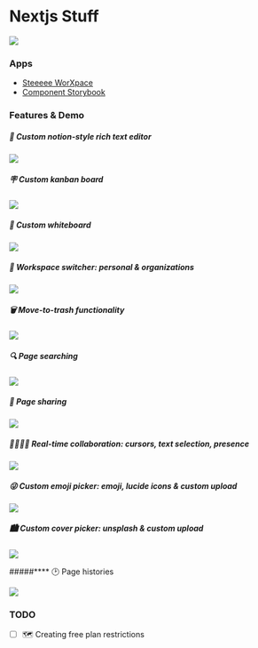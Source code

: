 # Nextjs Stuff

![](./docs/img/landing.png)

### Apps

- [Steeeee WorXpace](https://worxpace.steeeee0223.vercel.app/)
- [Component Storybook](https://storybook.steeeee0223.vercel.app/)

### Features & Demo

##### 🤑 Custom notion-style rich text editor

![](./docs/img/notion-editor.png)

##### 🪧 Custom kanban board

![](./docs/img/kanban.png)

##### 💅 Custom whiteboard

![](./docs/img/whiteboard.png)

##### 🚀 Workspace switcher: personal & organizations

![](./docs/img/workspace-switcher.png)

##### 🗑️ Move-to-trash functionality

![](./docs/img/trash.png)

##### 🔍 Page searching

![](./docs/img/searching.png)

##### 🔗 Page sharing

![](./docs/img/sharing.png)

##### 👨‍👨‍👧‍👦 Real-time collaboration: cursors, text selection, presence

![](./docs/img/collaborative.png)

##### 😜 Custom emoji picker: emoji, lucide icons & custom upload

![](./docs/img/icon-picker.png)

##### 🏙️ Custom cover picker: unsplash & custom upload

![](./docs/img/cover-picker.png)

#####\*\*\*\* 🕑 Page histories

![](./docs/img/history.png)

### TODO

- [ ] 🗺️ Creating free plan restrictions
